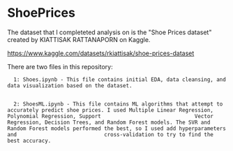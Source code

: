 # ShoePrices

The dataset that I completeted analysis on is the "Shoe Prices dataset" created by KIATTISAK RATTANAPORN on Kaggle.

https://www.kaggle.com/datasets/rkiattisak/shoe-prices-dataset

There are two files in this repository:

      1: Shoes.ipynb - This file contains initial EDA, data cleansing, and data visualization based on the dataset.
      
      
      2: ShoesML.ipynb - This file contains ML algorithms that attempt to accurately predict shoe prices. I used Multiple Linear Regression, Polynomial Regression, Support                              Vector Regression, Decision Trees, and Random Forest models. The SVR and Random Forest models performed the best, so I used add hyperparameters and                            cross-validation to try to find the best accuracy. 
      

